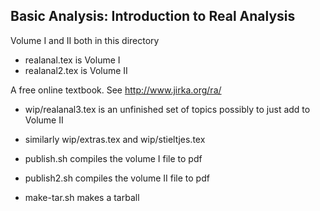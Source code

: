Basic Analysis: Introduction to Real Analysis
---------------------------------------------

Volume I and II both in this directory

* realanal.tex is Volume I
* realanal2.tex is Volume II

A free online textbook.  See http://www.jirka.org/ra/

* wip/realanal3.tex is an unfinished set of topics possibly to just add to Volume II
* similarly wip/extras.tex and wip/stieltjes.tex


* publish.sh compiles the volume I file to pdf
* publish2.sh compiles the volume II file to pdf
* make-tar.sh makes a tarball
